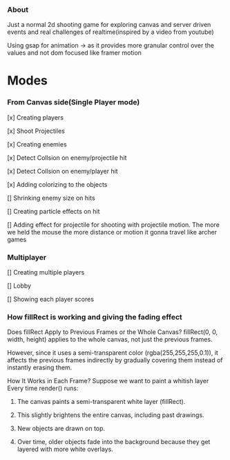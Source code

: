 ### About
Just a normal 2d shooting game for exploring canvas and server driven events and real challenges of realtime(inspired by a video from youtube)

Using gsap for animation -> as it provides more granular control over the values and not dom focused like framer motion

# Modes

### From Canvas side(Single Player mode)
[x] Creating players

[x] Shoot Projectiles

[x] Creating enemies

[x] Detect Collsion on enemy/projectile hit
 
[x] Detect Collsion on enemy/player hit

[x] Adding colorizing to the objects

[] Shrinking enemy size on hits

[] Creating particle effects on hit

[] Adding effect for projectile for shooting with projectile motion. The more we held the mouse the more distance or motion it gonna travel like archer games

### Multiplayer
[] Creating multiple players

[] Lobby

[] Showing each player scores

### How fillRect is working and giving the fading effect
Does fillRect Apply to Previous Frames or the Whole Canvas?
fillRect(0, 0, width, height) applies to the whole canvas, not just the previous frames.

However, since it uses a semi-transparent color (rgba(255,255,255,0.1)), it affects the previous frames indirectly by gradually covering them instead of instantly erasing them.

How It Works in Each Frame?
Suppose we want to paint a whitish layer
Every time render() runs:
1. The canvas paints a semi-transparent white layer (fillRect).

2. This slightly brightens the entire canvas, including past drawings.

3. New objects are drawn on top.

4. Over time, older objects fade into the background because they get layered with more white overlays.


